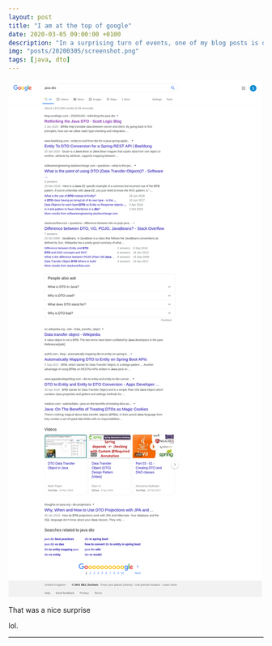 ```yaml
---
layout: post
title: "I am at the top of google"
date: 2020-03-05 09:00:00 +0100
description: "In a surprising turn of events, one of my blog posts is doing a lot better than expected" 
img: "posts/20200305/screenshot.png"
tags: [java, dto]
---
```


![The blog post "Rethinking the Java DTO" is at the top of the google search for "java dto"](/assets/img/posts/20200305/screenshot.png "It's a me, Steve")

That was a nice surprise

lol.

---
